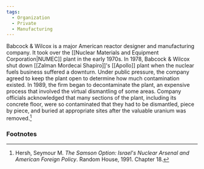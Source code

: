 ```yaml
---
tags:
  - Organization
  - Private
  - Manufacturing
---
```

Babcock & Wilcox is a major American reactor designer and manufacturing company. It took over the [[Nuclear Materials and Equipment Corporation|NUMEC]] plant in the early 1970s. In 1978, Babcock & Wilcox shut down [[Zalman Mordecai Shapiro]]'s [[Apollo]] plant when the nuclear fuels business suffered a downturn. Under public pressure, the company agreed to keep the plant open to determine how much contamination existed. In 1989, the firm began to decontaminate the plant, an expensive process that involved the virtual dismantling of some areas. Company officials acknowledged that many sections of the plant, including its concrete floor, were so contaminated that they had to be dismantled, piece by piece, and buried at appropriate sites after the valuable uranium was removed.[^1]

### Footnotes

[^1]: Hersh, Seymour M. *The Samson Option: Israel's Nuclear Arsenal and American Foreign Policy*. Random House, 1991. Chapter 18.